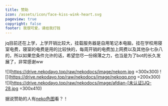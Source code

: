 ```yaml
---
title: 赞助
icon: /assets/icon/face-kiss-wink-heart.svg
pageview: true
copyright: false
footer: 我很可爱，请给我打钱
---
```


jq目前还在上学，上学开销比较大，挂载服务器是自用笔记本电脑，挂在学校用寝室电费，寝室的电费是用的比较快的，每周开销的电费加上网费以及其他杂七杂八的，所以如果您条件允许的话，希望您尽一份绵薄之力，也当是为了bot的长久发展了，非常感谢ww

![](https://drive.nekodayo.top/raw/nekodocs/image/nekom.jpg =300x300)
![](https://drive.nekodayo.top/raw/nekodocs/image/nekoqq.png =200x300)
![](https://drive.nekodayo.top/raw/nekodocs/image/afdian-[未认证]JQ-28.jpg =300x410)


据说赞助的人有[neko色图](/assets/video/nibeipianle.mp4)看？！